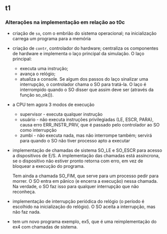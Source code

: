 ## t1

### Alterações na implementação em relação ao t0c

- criação de `so`, com o embrião do sistema operacional; na inicialização carrega um programa para a memória
- criação de `contr`, controlador do hardware; centraliza os componentes de hardware
    e implementa o laço principal da simulação.
   O laço principal:
    - executa uma instrução;
    - avança o relógio;
    - atualiza a console.
   Se algum dos passos do laço sinalizar uma interrupção, o controlador chama o SO para tratá-la. O laço é interrompido quando o SO disser que assim deve ser (através da função so_ok()).
- a CPU tem agora 3 modos de execução
  - supervisor - executa qualquer instrução
  - usuário - não executa instruções privilegiadas (LE, ESCR, PARA),
    causa erro ERR_INSTR_PRIV, que é passado pelo controlador ao SO como
    interrupção
  - zumbi - não executa nada, mas não interrompe também; servirá para quando o SO não tiver processo apto a executar
- implementação de chamadas de sistema SO_LE e SO_ESCR para acesso a dispositivos de E/S. A implementação das chamadas está assíncrona, se o dispositivo não estiver pronto retorna com erro, em vez de bloquear a execução do programa.

   Tem ainda a chamada SO_FIM, que serve para um processo pedir para morrer. O SO entra em pânico (e encerra a execução) nessa chamada. Na verdade, o SO faz isso para qualquer interrupção que não reconheça.
- implementação de interrupção periódica do relógio (o período é escolhido na inicialização do relógio). O SO aceita a interrupção, mas não faz nada.
- tem um novo programa exemplo, ex5, que é uma reimplementação do ex4 com chamadas de sistema.
